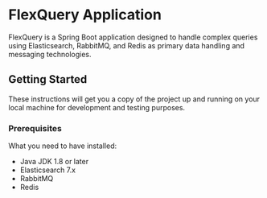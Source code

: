 # FlexQuery Application

FlexQuery is a Spring Boot application designed to handle complex queries using Elasticsearch, RabbitMQ, and Redis as primary data handling and messaging technologies.


## Getting Started

These instructions will get you a copy of the project up and running on your local machine for development and testing purposes.

### Prerequisites
What you need to have installed:
- Java JDK 1.8 or later
- Elasticsearch 7.x
- RabbitMQ
- Redis
